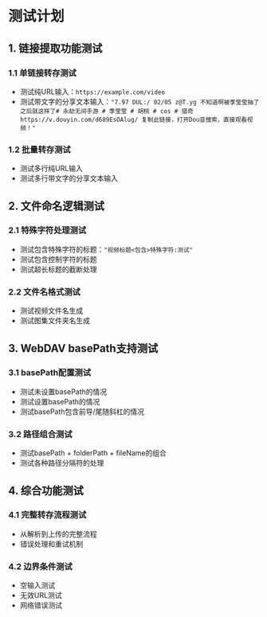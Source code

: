# 测试计划

## 1. 链接提取功能测试

### 1.1 单链接转存测试
- 测试纯URL输入：`https://example.com/video`
- 测试带文字的分享文本输入：`"7.97 DUL:/ 02/05 z@T.yg 不知道啊被季莹莹抽了之后就这样了# 永劫无间手游 # 季莹莹 # 胡桃 # cos # 猎奇  https://v.douyin.com/d689EsOAlug/ 复制此链接，打开Dou音搜索，直接观看视频！"`

### 1.2 批量转存测试
- 测试多行纯URL输入
- 测试多行带文字的分享文本输入

## 2. 文件命名逻辑测试

### 2.1 特殊字符处理测试
- 测试包含特殊字符的标题：`"视频标题<包含>特殊字符:测试"`
- 测试包含控制字符的标题
- 测试超长标题的截断处理

### 2.2 文件名格式测试
- 测试视频文件名生成
- 测试图集文件夹名生成

## 3. WebDAV basePath支持测试

### 3.1 basePath配置测试
- 测试未设置basePath的情况
- 测试设置basePath的情况
- 测试basePath包含前导/尾随斜杠的情况

### 3.2 路径组合测试
- 测试basePath + folderPath + fileName的组合
- 测试各种路径分隔符的处理

## 4. 综合功能测试

### 4.1 完整转存流程测试
- 从解析到上传的完整流程
- 错误处理和重试机制

### 4.2 边界条件测试
- 空输入测试
- 无效URL测试
- 网络错误测试